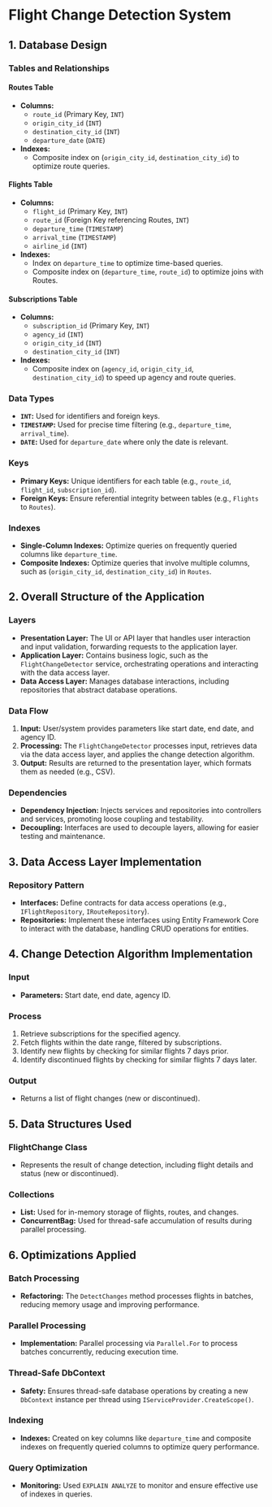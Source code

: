 # Flight Change Detection System

## 1. Database Design

### Tables and Relationships

#### Routes Table
- **Columns:**
  - `route_id` (Primary Key, `INT`)
  - `origin_city_id` (`INT`)
  - `destination_city_id` (`INT`)
  - `departure_date` (`DATE`)
- **Indexes:**
  - Composite index on (`origin_city_id`, `destination_city_id`) to optimize route queries.

#### Flights Table
- **Columns:**
  - `flight_id` (Primary Key, `INT`)
  - `route_id` (Foreign Key referencing Routes, `INT`)
  - `departure_time` (`TIMESTAMP`)
  - `arrival_time` (`TIMESTAMP`)
  - `airline_id` (`INT`)
- **Indexes:**
  - Index on `departure_time` to optimize time-based queries.
  - Composite index on (`departure_time`, `route_id`) to optimize joins with Routes.

#### Subscriptions Table
- **Columns:**
  - `subscription_id` (Primary Key, `INT`)
  - `agency_id` (`INT`)
  - `origin_city_id` (`INT`)
  - `destination_city_id` (`INT`)
- **Indexes:**
  - Composite index on (`agency_id`, `origin_city_id`, `destination_city_id`) to speed up agency and route queries.

### Data Types
- **`INT`:** Used for identifiers and foreign keys.
- **`TIMESTAMP`:** Used for precise time filtering (e.g., `departure_time`, `arrival_time`).
- **`DATE`:** Used for `departure_date` where only the date is relevant.

### Keys
- **Primary Keys:** Unique identifiers for each table (e.g., `route_id`, `flight_id`, `subscription_id`).
- **Foreign Keys:** Ensure referential integrity between tables (e.g., `Flights` to `Routes`).

### Indexes
- **Single-Column Indexes:** Optimize queries on frequently queried columns like `departure_time`.
- **Composite Indexes:** Optimize queries that involve multiple columns, such as (`origin_city_id`, `destination_city_id`) in `Routes`.

## 2. Overall Structure of the Application

### Layers

- **Presentation Layer:** The UI or API layer that handles user interaction and input validation, forwarding requests to the application layer.
- **Application Layer:** Contains business logic, such as the `FlightChangeDetector` service, orchestrating operations and interacting with the data access layer.
- **Data Access Layer:** Manages database interactions, including repositories that abstract database operations.

### Data Flow

1. **Input:** User/system provides parameters like start date, end date, and agency ID.
2. **Processing:** The `FlightChangeDetector` processes input, retrieves data via the data access layer, and applies the change detection algorithm.
3. **Output:** Results are returned to the presentation layer, which formats them as needed (e.g., CSV).

### Dependencies

- **Dependency Injection:** Injects services and repositories into controllers and services, promoting loose coupling and testability.
- **Decoupling:** Interfaces are used to decouple layers, allowing for easier testing and maintenance.

## 3. Data Access Layer Implementation

### Repository Pattern

- **Interfaces:** Define contracts for data access operations (e.g., `IFlightRepository`, `IRouteRepository`).
- **Repositories:** Implement these interfaces using Entity Framework Core to interact with the database, handling CRUD operations for entities.

## 4. Change Detection Algorithm Implementation

### Input
- **Parameters:** Start date, end date, agency ID.

### Process

1. Retrieve subscriptions for the specified agency.
2. Fetch flights within the date range, filtered by subscriptions.
3. Identify new flights by checking for similar flights 7 days prior.
4. Identify discontinued flights by checking for similar flights 7 days later.

### Output
- Returns a list of flight changes (new or discontinued).

## 5. Data Structures Used

### FlightChange Class
- Represents the result of change detection, including flight details and status (new or discontinued).

### Collections
- **List:** Used for in-memory storage of flights, routes, and changes.
- **ConcurrentBag:** Used for thread-safe accumulation of results during parallel processing.

## 6. Optimizations Applied

### Batch Processing
- **Refactoring:** The `DetectChanges` method processes flights in batches, reducing memory usage and improving performance.

### Parallel Processing
- **Implementation:** Parallel processing via `Parallel.For` to process batches concurrently, reducing execution time.

### Thread-Safe DbContext
- **Safety:** Ensures thread-safe database operations by creating a new `DbContext` instance per thread using `IServiceProvider.CreateScope()`.

### Indexing
- **Indexes:** Created on key columns like `departure_time` and composite indexes on frequently queried columns to optimize query performance.

### Query Optimization
- **Monitoring:** Used `EXPLAIN ANALYZE` to monitor and ensure effective use of indexes in queries.

